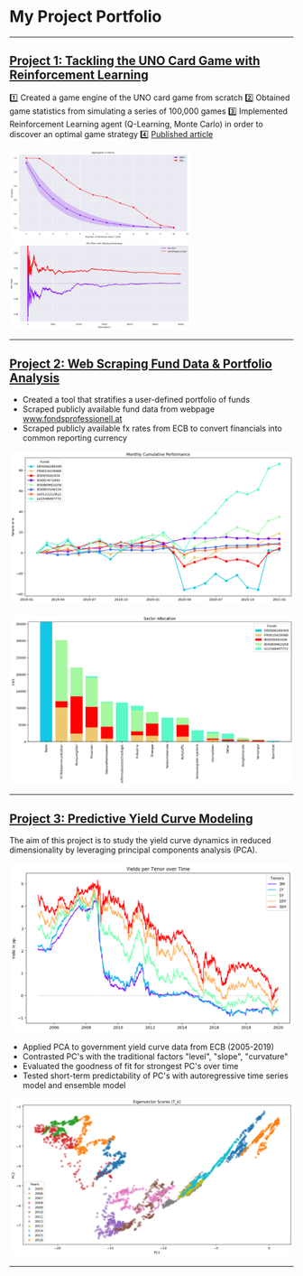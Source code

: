 # My Project Portfolio

---

## [Project 1: Tackling the UNO Card Game with Reinforcement Learning](https://github.com/bernhard-pfann/uno-card-game_rl)
:one: Created a game engine of the UNO card game from scratch
:two: Obtained game statistics from simulating a series of 100,000 games
:three: Implemented Reinforcement Learning agent (Q-Learning, Monte Carlo) in order to discover an optimal game strategy
:four: [Published article](https://bernhard-pfann.medium.com/tackling-uno-card-game-with-reinforcement-learning-fad2fc19355c)

<img src="projects/p_03/q-curve.png" width="320">
<img src="projects/p_03/starting-advantage.png" width="320">

---

## [Project 2: Web Scraping Fund Data & Portfolio Analysis](https://nbviewer.jupyter.org/github/bernhard-pfann/web-scraping-fund-data/blob/main/main.ipynb)
- Created a tool that stratifies a user-defined portfolio of funds
- Scraped publicly available fund data from webpage www.fondsprofessionell.at
- Scraped publicly available fx rates from ECB to convert financials into common reporting currency

![](/projects/p_02/return.png)<br><br>
![](/projects/p_02/sectors.png)

---

## [Project 3: Predictive Yield Curve Modeling](https://github.com/bernhard-pfann/pca-yield-curve-analytics)
The aim of this project is to study the yield curve dynamics in reduced dimensionality by leveraging principal components analysis (PCA).<br><br>
![](/projects/p_01/yield-curves.png)

- Applied PCA to government yield curve data from ECB (2005-2019)
- Contrasted PC's with the traditional factors "level", "slope", "curvature"
- Evaluated the goodness of fit for strongest PC's over time
- Tested short-term predictability of PC's with autoregressive time series model and ensemble model

![](/projects/p_01/pc-scores.png)

---
